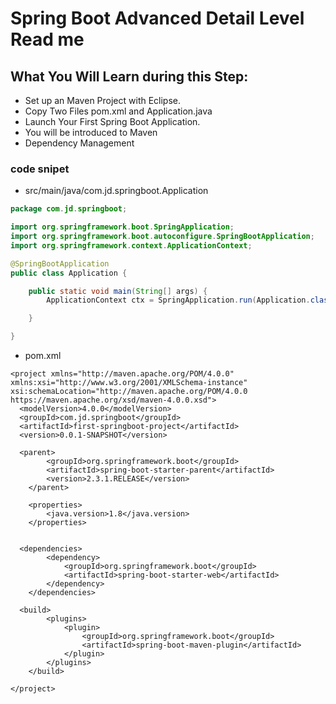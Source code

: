 # Spring Boot Advanced Detail Level Read me

## What You Will Learn during this Step:
- Set up an Maven Project with Eclipse. 
- Copy Two Files pom.xml and Application.java
- Launch Your First Spring Boot Application.
- You will be introduced to Maven
- Dependency Management

### code snipet

* src/main/java/com.jd.springboot.Application

```java
package com.jd.springboot;

import org.springframework.boot.SpringApplication;
import org.springframework.boot.autoconfigure.SpringBootApplication;
import org.springframework.context.ApplicationContext;

@SpringBootApplication
public class Application {

	public static void main(String[] args) {
		ApplicationContext ctx = SpringApplication.run(Application.class, args);

	}

}
```
* pom.xml
```pom
<project xmlns="http://maven.apache.org/POM/4.0.0" xmlns:xsi="http://www.w3.org/2001/XMLSchema-instance" xsi:schemaLocation="http://maven.apache.org/POM/4.0.0 https://maven.apache.org/xsd/maven-4.0.0.xsd">
  <modelVersion>4.0.0</modelVersion>
  <groupId>com.jd.springboot</groupId>
  <artifactId>first-springboot-project</artifactId>
  <version>0.0.1-SNAPSHOT</version>
  
  <parent>
		<groupId>org.springframework.boot</groupId>
		<artifactId>spring-boot-starter-parent</artifactId>
		<version>2.3.1.RELEASE</version>
	</parent>
	
	<properties>
		<java.version>1.8</java.version>
	</properties>
	
  
  <dependencies>
		<dependency>
			<groupId>org.springframework.boot</groupId>
			<artifactId>spring-boot-starter-web</artifactId>
		</dependency>
	</dependencies>
  
  <build>
		<plugins>
			<plugin>
				<groupId>org.springframework.boot</groupId>
				<artifactId>spring-boot-maven-plugin</artifactId>
			</plugin>
		</plugins>
	</build>
  
</project>

```